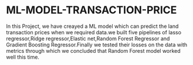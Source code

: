# ML-MODEL-TRANSACTION-PRICE
In this Project, we have creayed a ML model which can predict the land transaction prices when we required data.we built five pipelines of lasso regressor,Ridge regressor,Elastic net,Random Forest Regressor and Gradient Boosting Regressor.Finally we tested their losses on the data with metrics through which we concluded that Random Forest model worked well this time.
